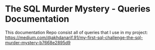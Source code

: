 # The SQL Murder Mystery - Queries Documentation
This documentation Repo consist all of queries that I use in my project: https://medium.com/@akhdanarif.91/my-first-sql-challenge-the-sql-murder-mystery-b7668e2895d9
